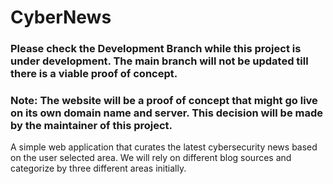# CyberNews
### Please check the Development Branch while this project is under development. The main branch will not be updated till there is a viable proof of concept. 
### Note: The website will be a proof of concept that might go live on its own domain name and server. This decision will be made by the maintainer of this project. 

A simple web application that curates the latest cybersecurity news based on the user selected area. We will rely on different blog sources and categorize by three different areas initially. 
